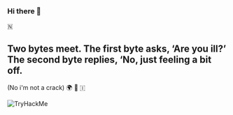 ### Hi there 👋

🇳 

 ## Two bytes meet. The first byte asks, ‘Are you ill?’ The second byte replies, ‘No, just feeling a bit off.
 (No i'm not a crack) 🌍 🙌 🇮
 
<img src="https://tryhackme-badges.s3.amazonaws.com/anii0101.png" alt="TryHackMe">
             
